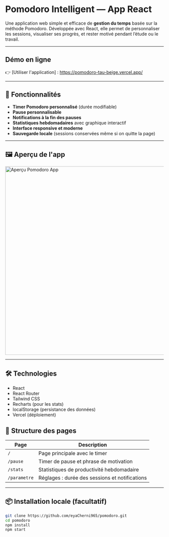 # Pomodoro Intelligent — App React

Une application web simple et efficace de **gestion du temps** basée sur la méthode Pomodoro. Développée avec React, elle permet de personnaliser les sessions, visualiser ses progrès, et rester motivé pendant l’étude ou le travail.

---

## Démo en ligne

👉 [Utiliser l'application] : https://pomodoro-tau-beige.vercel.app/

---

## 🧩 Fonctionnalités

- **Timer Pomodoro personnalisé** (durée modifiable)
- **Pause personnalisable**
- **Notifications à la fin des pauses**
- **Statistiques hebdomadaires** avec graphique interactif
- **Interface responsive et moderne**
- **Sauvegarde locale** (sessions conservées même si on quitte la page)

---

## 🖼️ Aperçu de l'app

<img src="https://user-images.githubusercontent.com/your-screenshot" width="600" alt="Aperçu Pomodoro App" />

---

## 🛠️ Technologies

- React
- React Router
- Tailwind CSS
- Recharts (pour les stats)
- localStorage (persistance des données)
- Vercel (déploiement)



## 📁 Structure des pages

| Page        | Description |
|-------------|-------------|
| `/`         | Page principale avec le timer |
| `/pause`    | Timer de pause et phrase de motivation |
| `/stats`    | Statistiques de productivité hebdomadaire |
| `/parametre`| Réglages : durée des sessions et notifications |

---

## 📦 Installation locale (facultatif)

```bash
git clone https://github.com/eyaCherni965/pomodoro.git
cd pomodoro
npm install
npm start

